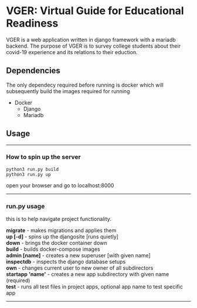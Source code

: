 # VGER: Virtual Guide for Educational Readiness

VGER is a web application written in django framework with a mariadb backend. The purpose of VGER is to survey
college students about their covid-19 experience and its relations to their eduction.

## Dependencies
The only dependecy required before running is docker which will subsequently build the images required for running
- Docker
    - Django
    - Mariadb  

## Usage
---
### How to spin up the server
```shell
python3 run.py build
python3 run.py up
```
open your browser and go to localhost:8000

---
### run.py usage 
this is to help navigate project functionality.  

**migrate**         - makes migrations and applies them  
**up [-d]**         - spins up the djangosite [runs quietly]  
**down**            - brings the docker container down   
**build**           - builds docker-compose images  
**admin [name]**    - creates a new superuser [with given name]  
**inspectdb**       - inspects the django database setups  
**own**             - changes current user to new owner of all subdirectors   
**startapp 'name'** - creates a new app subdirectory with given name (required)  
**test**            - runs all test files in project apps, optional app name to test specific app  

---